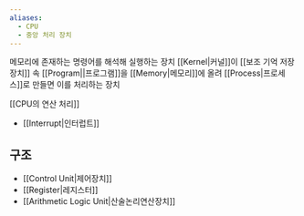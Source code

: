 ```yaml
---
aliases:
  - CPU
  - 중앙 처리 장치
---
```

메모리에 존재하는 명령어를 해석해 실행하는 장치
[[Kernel|커널]]이 [[보조 기억 저장 장치]] 속 [[Program||프로그램]]을 [[Memory|메모리]]에 올려 [[Process|프로세스]]로 만들면 이를 처리하는 장치

[[CPU의 연산 처리]]
- [[Interrupt|인터럽트]]

## 구조
- [[Control Unit|제어장치]]
- [[Register|레지스터]]
- [[Arithmetic Logic Unit|산술논리연산장치]]
